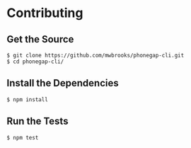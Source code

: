 # Contributing

## Get the Source

    $ git clone https://github.com/mwbrooks/phonegap-cli.git
    $ cd phonegap-cli/

## Install the Dependencies

    $ npm install

## Run the Tests

    $ npm test

